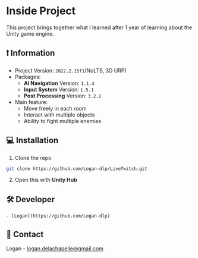 # Inside Project

This project brings together what I learned after 1 year of learning about the Unity game engine.

## ❗ Information

- Project Version: `2022.2.15f1`(NoLTS, 3D URP)
- Packages:
    * **AI Navigation** Version: `1.1.4`
    * **Input System** Version: `1.5.1`
    * **Post Processing** Version: `3.2.2`
- Main feature:
    * Move freely in each room
    * Interact with multiple objects
    * Ability to fight multiple enemies

## 💻 Installation

1. Clone the repo
```sh
git clone https://github.com/Logan-dlp/LiveTwitch.git
```
2. Open this with **Unity Hub**

## 🛠 Developer

    - [Logan](https://github.com/Logan-dlp)

## 📌 Contact

Logan - logan.delachapelle@gmail.com